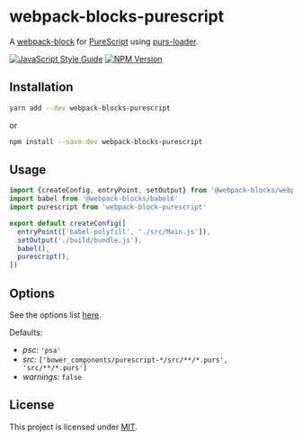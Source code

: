 # webpack-blocks-purescript

A [webpack-block](https://github.com/andywer/webpack-blocks) for [PureScript](http://www.purescript.org/) using [purs-loader](https://github.com/ethul/purs-loader).

[![JavaScript Style Guide](https://img.shields.io/badge/code%20style-standard-brightgreen.svg)](http://standardjs.com/)
[![NPM Version](https://img.shields.io/npm/v/webpack-blocks-purescript.svg)](https://www.npmjs.com/package/webpack-blocks-purescript)

## Installation

```sh
yarn add --dev webpack-blocks-purescript
```

or

```sh
npm install --save-dev webpack-blocks-purescript
```

## Usage

```js
import {createConfig, entryPoint, setOutput} from '@webpack-blocks/webpack2'
import babel from '@webpack-blocks/babel6'
import purescript from 'webpack-block-purescript'

export default createConfig([
  entryPoint(['babel-polyfill', './src/Main.js']),
  setOutput('./build/bundle.js'),
  babel(),
  purescript(),
])
```

## Options

See the options list [here](https://github.com/ethul/purs-loader#options).

Defaults:

* *psc:* `'psa'`
* *src:* `['bower_components/purescript-*/src/**/*.purs', 'src/**/*.purs']`
* *warnings:* `false`

## License

This project is licensed under [MIT](https://github.com/ecliptic/webpack-blocks-purescript/blob/master/LICENSE).
